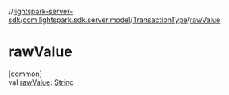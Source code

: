 //[lightspark-server-sdk](../../../index.md)/[com.lightspark.sdk.server.model](../index.md)/[TransactionType](index.md)/[rawValue](raw-value.md)

# rawValue

[common]\
val [rawValue](raw-value.md): [String](https://kotlinlang.org/api/latest/jvm/stdlib/kotlin/-string/index.html)
